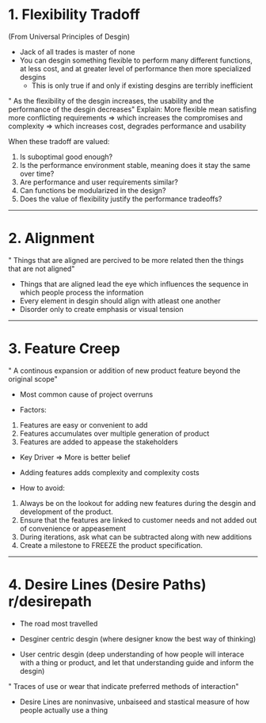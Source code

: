 # 1. Flexibility Tradoff
(From Universal Principles of Desgin)

- Jack of all trades is master of none
- You can desgin something flexible to perform many different functions, at less cost, and at greater level of performance then more specialized desgins
	- This is only true if and only if existing desgins are terribly inefficient 
	
" As the flexibility of the desgin increases, the usability and the performance of the desgin decreases"
Explain: More flexible mean satisfing more conflicting requirements => which increases the compromises and complexity => which increases cost, degrades performance and usability

When these tradoff are valued:
1. Is suboptimal good enough? 
2. Is the performance environment stable, meaning does it stay the same over time? 
3. Are performance and user requirements similar? 
4. Can functions be modularized in the design?
5. Does the value of flexibility justify the performance tradeoffs?


---
# 2. Alignment

" Things that are aligned are percived to be more related then the things that are not aligned"

- Things that are aligned lead the eye which influences the sequence in which people process the information
- Every element in desgin should align with atleast one another
- Disorder only to create emphasis or visual tension


---
# 3. Feature Creep
" A continous expansion or addition of new product feature beyond the original scope"
- Most common cause of project overruns

- Factors:
1. Features are easy or convenient to add
2. Features accumulates over multiple generation of product
3. Features are added to appease the stakeholders

- Key Driver => More is better belief

- Adding features adds complexity and complexity costs

- How to avoid:
1. Always be on the lookout for adding new features during the desgin and development of the product.
2. Ensure that the features are linked to customer needs and not added out of convenience or appeasement
3. During iterations, ask what can be subtracted along with new additions
4. Create a milestone to FREEZE the product specification.


---
# 4. Desire Lines (Desire Paths) r/desirepath
- The road most travelled

- Desginer centric desgin (where designer know the best way of thinking)
- User centric desgin (deep understanding of how people will interace with a thing or product, and let that understanding guide and inform the desgin)

" Traces of use or wear that indicate preferred methods of interaction"

- Desire Lines are noninvasive, unbaiseed and stastical measure of how people actually use a thing
